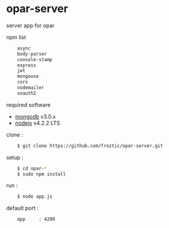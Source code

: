 # opar-server
server app for opar

npm list
```sh
	async
	body-parser
	console-stamp
	express
	jwt
	mongoose
	cors
	nodemailer
	xoauth2
```

required software
+ [mongodb](http://www.mongodb.com) v3.0.x
+ [nodejs](https://nodejs.org) v4.2.2 LTS

clone : 
```sh
	$ git clone https://github.com/froztic/opar-server.git
```

setup : 
```sh
	$ cd opar-*
	$ sudo npm install
```

run : 
```sh
	$ node app.js
```

default port :
```sh
	app 	: 4200
```
